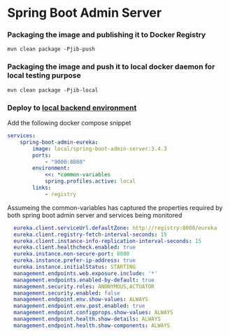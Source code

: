 # Spring Boot Admin Server

### Packaging the image and publishing it to Docker Registry

```shell
mvn clean package -Pjib-push
```

### Packaging the image and push it to local docker daemon for local testing purpose

```shell
mvn clean package -Pjib-local
```

### Deploy to [local backend environment](https://github.com/Backbase/local-backend-setup)

Add the following docker compose snippet 
```yaml
services:
    spring-boot-admin-eureka:
        image: local/spring-boot-admin-server:3.4.3
        ports:
            - "9000:8080"
        environment:
            <<: *common-variables
            spring.profiles.active: local
        links:
            - registry
```
Assumeing the common-variables has captured the properties required by both spring boot admin server and services being monitored

```yaml
  eureka.client.serviceUrl.defaultZone: http://registry:8080/eureka
  eureka.client.registry-fetch-interval-seconds: 15
  eureka.client.instance-info-replication-interval-seconds: 15
  eureka.client.healthcheck.enabled: true
  eureka.instance.non-secure-port: 8080
  eureka.instance.prefer-ip-address: true
  eureka.instance.initialStatus: STARTING
  management.endpoints.web.exposure.include: '*'
  management.endpoints.enabled-by-default: true
  management.security.roles: ANONYMOUS,ACTUATOR
  management.security.enabled: false
  management.endpoint.env.show-values: ALWAYS
  management.endpoint.env.post.enabled: true
  management.endpoint.configprops.show-values: ALWAYS
  management.endpoint.health.show-details: ALWAYS
  management.endpoint.health.show-components: ALWAYS
```

